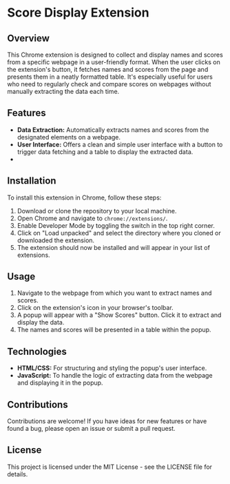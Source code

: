 # Score Display Extension

## Overview

This Chrome extension is designed to collect and display names and scores from a specific webpage in a user-friendly format. When the user clicks on the extension's button, it fetches names and scores from the page and presents them in a neatly formatted table. It's especially useful for users who need to regularly check and compare scores on webpages without manually extracting the data each time.

## Features

- **Data Extraction:** Automatically extracts names and scores from the designated elements on a webpage.
- **User Interface:** Offers a clean and simple user interface with a button to trigger data fetching and a table to display the extracted data.
- 
## Installation

To install this extension in Chrome, follow these steps:

1. Download or clone the repository to your local machine.
2. Open Chrome and navigate to `chrome://extensions/`.
3. Enable Developer Mode by toggling the switch in the top right corner.
4. Click on "Load unpacked" and select the directory where you cloned or downloaded the extension.
5. The extension should now be installed and will appear in your list of extensions.

## Usage

1. Navigate to the webpage from which you want to extract names and scores.
2. Click on the extension's icon in your browser's toolbar.
3. A popup will appear with a "Show Scores" button. Click it to extract and display the data.
4. The names and scores will be presented in a table within the popup.

## Technologies

- **HTML/CSS:** For structuring and styling the popup's user interface.
- **JavaScript:** To handle the logic of extracting data from the webpage and displaying it in the popup.

## Contributions

Contributions are welcome! If you have ideas for new features or have found a bug, please open an issue or submit a pull request.

## License

This project is licensed under the MIT License - see the LICENSE file for details.

